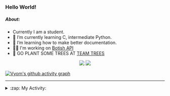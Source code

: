 ### Hello World!

##### About:
- Currently I am a student.
- 🌱 I’m currently learning C, intermediate Python.
- 🌱 I’m learning how to make better documentation.
- 👨‍💻 I'm working on [Botish API](https://github.com/Vyvy-vi/api)
- 🌱 GO PLANT SOME TREES AT [TEAM TREES](https://teamtrees.org/)

<p align="center">
  <a href="https://twitter.com/Vyvy_viM"><img target="_blank" src="https://img.shields.io/badge/twitter%20@Vyvy_viM-0D95E8?style=for-the-badge&logo=twitter&logoColor=white"/></a> 
  <a href="https://vyvy-vi.github.io/portfolio"><img target="_blank" src="https://img.shields.io/badge/-I_love_open_source-green?style=for-the-badge&logo=github&logoColor=black"/></a> 
</p>

[![Vyom's github activity graph](https://activity-graph.herokuapp.com/graph?username=Vyvy-vi)](https://github.com/ashutosh00710/github-readme-activity-graph)

---
<details>
  <summary>:zap: My Activity:</summary>
  
<!--START_SECTION:waka-->
![Code Time](http://img.shields.io/badge/Code%20Time-513%20hrs%2053%20mins-blue)

**I'm a Night 🦉** 

```text
🌞 Morning    43 commits     ██░░░░░░░░░░░░░░░░░░░░░░░   8.22% 
🌆 Daytime    129 commits    ██████░░░░░░░░░░░░░░░░░░░   24.67% 
🌃 Evening    160 commits    ███████░░░░░░░░░░░░░░░░░░   30.59% 
🌙 Night      191 commits    █████████░░░░░░░░░░░░░░░░   36.52%

```
📅 **I'm Most Productive on Sunday** 

```text
Monday       48 commits     ██░░░░░░░░░░░░░░░░░░░░░░░   9.18% 
Tuesday      94 commits     ████░░░░░░░░░░░░░░░░░░░░░   17.97% 
Wednesday    74 commits     ███░░░░░░░░░░░░░░░░░░░░░░   14.15% 
Thursday     68 commits     ███░░░░░░░░░░░░░░░░░░░░░░   13.0% 
Friday       44 commits     ██░░░░░░░░░░░░░░░░░░░░░░░   8.41% 
Saturday     60 commits     ██░░░░░░░░░░░░░░░░░░░░░░░   11.47% 
Sunday       135 commits    ██████░░░░░░░░░░░░░░░░░░░   25.81%

```


📊 **This Week I Spent My Time On** 

```text
🔥 Editors: 
Vim                      5 hrs 25 mins       █████████████████████████   100.0%

🐱‍💻 Projects: 
TEC-welcome-bot          1 hr 48 mins        ████████░░░░░░░░░░░░░░░░░   33.24% 
puzzle-3-Vyvy-vi         1 hr 24 mins        ██████░░░░░░░░░░░░░░░░░░░   25.98% 
commit-your-code-bot     43 mins             ███░░░░░░░░░░░░░░░░░░░░░░   13.51% 
discord-bot              31 mins             ██░░░░░░░░░░░░░░░░░░░░░░░   9.63% 
puzzle-2---elf-coffee-sho19 mins             █░░░░░░░░░░░░░░░░░░░░░░░░   6.15%

```


 Last Updated on 05/12/2021
<!--END_SECTION:waka-->
</details>
